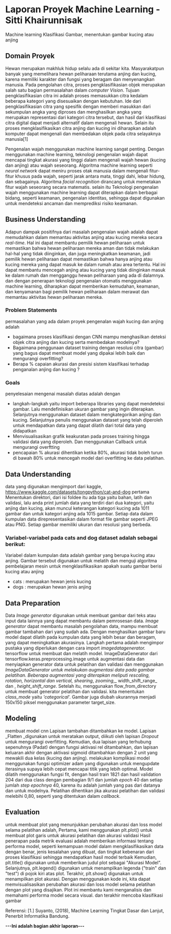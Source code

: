 # Laporan Proyek Machine Learning - Sitti Khairunnisak
Machine learning Klasifikasi Gambar, menentukan gambar kucing atau anjing 

## Domain Proyek
Hewan merupakan makhluk hidup selalu ada di sekitar kita. Masyarakatpun banyak yang memelihara hewan peliharaan terutama anjing dan kucing, karena memiliki karakter dan fungsi yang beragam dan menyenangkan manusia. Pada pengolahan citra, proses pengklasifikasian objek merupakan salah satu bagian permasalahan dalam _computer Vision_. Tujuan pengklasifikasian citra ini adalah proses memasukkan citra kedalam beberapa kategori yang disesuaikan dengan kebutuhan. Ide dari pengklasifikasian citra yang spesifik dengan memberi masukkan dari sekumpulan angka yang diproses dan menghasilkan angka yang merupakan representasi dari kategori citra tersebut, dan hasil dari klasifikasi citra digital dapat menjadi alternatif dalam mengenali hewan. Selain itu proses mengklasifikasikan citra anjing dan kucing ini diharapkan adalah komputer dapat mengenali dan membedakan objek pada citra selayaknya manusia[1]

Pengenalan wajah menggunakan machine learning sangat penting. Dengan menggunakan machine learning, teknologi pengenalan wajah dapat mencapai tingkat akurasi yang tinggi dalam mengenali wajah hewan (kucing dan anjing) atau wajah seseorang. Algoritma machine learning seperti _neural network_ dapat meniru proses otak manusia dalam mengenali fitur-fitur khusus pada wajah, seperti jarak antara mata, tinggi dahi, lebar hidung, dan sebagainya. Algoritma _facial recognition_ dirancang untuk memetakan fitur wajah seseorang secara matematis.
selain itu Teknologi pengenalan wajah menggunakan machine learning dapat diterapkan dalam berbagai bidang, seperti keamanan, pengenalan identitas, sehingga dapat digunakan untuk mendeteksi ancaman dan memprediksi risiko keamanan.

## Business Understanding
Adapun dampak positifnya dari masalah pengenalan wajah adalah dapat memudahkan dalam memantau aktivitas anjing atau kucing mereka secara _real-time_. Hal ini dapat membantu pemilik hewan peliharaan untuk memastikan bahwa hewan peliharaan mereka aman dan tidak melakukan hal-hal yang tidak diinginkan, dan juga meningkatkan keamanan, jadi pemilik hewan peliharaan dapat memastikan bahwa hanya anjing atau kucing mereka yang dapat masuk ke dalam rumah atau area tertentu. Hal ini dapat membantu mencegah anjing atau kucing yang tidak diinginkan masuk ke dalam rumah dan mengganggu hewan peliharaan yang ada di dalamnya. dan dengan penerapan teknologi pengenalan otomatis menggunakan machine learning, diharapkan dapat memberikan kemudahan, keamanan, dan kenyamanan bagi pemilik hewan peliharaan dalam merawat dan memantau aktivitas hewan peliharaan mereka.

### Problem Statements
permasalahan yang ada dalam proyek pengenalan wajah kucing dan anjing adalah
- bagaimana proses klasifikasi dengan CNN mampu menghasilkan deteksi objek citra anjing dan kucing serta membedakan modelnya?
- Bagaimana penggunaan dataset training dengan resolusi citra (gambar) yang bagus dapat membuat model yang dipakai lebih baik dan mengurangi overfitting?
- Berapa % capaian akurasi dan presisi sistem klasifikasi terhadap penganalan anjing dan kucing ?

### Goals
penyelesaian mengenai masalah diatas adalah dengan
- langkah-langkah yaitu import beberapa libraries yang dapat mendeteksi gambar. Lalu mendefinisikan ukuran gambar yang ingin diterapkan. Selanjutnya menggunakan
dataset dalam mengkategorikan anjing dan kucing. Selanjutnya penulis menggunakan dataset yang telah diperoleh untuk mendapatkan data yang dapat dilatih dari
total data yang didapatkan
- Menvisualisasikan grafik keakuratan pada proses training hingga validasi data yang diperoleh. Dan menggunakan Callback untuk mengurangi overftting
- pencapaian % akurasi dihentikan ketika 80%, akurasi tidak boleh turun di bawah 80% untuk mencegah model dari overfitting ke data pelatihan.

## Data Understanding
data yang digunakan mengimport dari kaggle, https://www.kaggle.com/datasets/tongpython/cat-and-dog
pertama Menentukan direktori, dari isi foldee itu ada tiga yaitu bahan, latih dan validasi, lalu anda print jumlah data yang terdiri dari dua kategori, yaitu anjing dan kucing, akan muncul keterangan kategori kucing ada 1011 gambar dan untuk kategori anjing ada 1015 gambar. Setiap data dalam kumpulan data direpresentasikan dalam format file gambar seperti JPEG atau PNG. Setiap gambar memiliki ukuran dan resolusi yang berbeda. 

### Variabel-variabel pada cats and dog dataset adalah sebagai berikut:
Variabel dalam kumpulan data adalah gambar yang berupa kucing atau anjing. Gambar tersebut digunakan untuk melatih dan menguji algoritma pembelajaran mesin untuk mengklasifikasikan apakah suatu gambar berisi kucing atau anjing
- cats : merupakan hewan jenis kucing
- dogs : merupakan hewan jenis anjing

## Data Preparation
Data _Image generator_ digunakan untuk membuat gambar dari teks atau input data lainnya yang dapat membantu dalam pemrosesan data. _Image generator_ dapat membantu masalah pengolahan data, mampu membuat gambar tambahan dari yang sudah ada. Dengan menghasilkan gambar baru model dapat dilatih pada kumpulan data yang lebih besar dan beragam, yang dapat meningkatkan akurasinya. Langkah pertama adalah mengimpor pustaka yang diperlukan dengan cara import _imagedatagenerator._
tensorflow untuk membuat dan melatih model.
ImageDataGenerator dari tensorflow.keras.preprocessing.image untuk augmentasi data dan menyiapkan generator data untuk pelatihan dan validasi dan menggunakan _ImageDataGenerator _untuk melakukan augmentasi data pada gambar pelatihan. Beberapa augmentasi yang diterapkan meliputi _rescaling_, _rotation_, _horizontal_ dan _vertical_,_ shearing_, _zooming_,_ width_shift_range_ dan , _height_shift_range_.     Setelah itu, menggunakan flow_from_directory untuk membuat generator pelatihan dan validasi. kita menentukan _class_mode_ yaitu _'categorical_'. Gambar juga diubah ukurannya menjadi 150x150 piksel menggunakan parameter target_size.
 
## Modeling
membuat model cnn
Lapisan tambahan ditambahkan ke model. Lapisan _Flatten _digunakan untuk meratakan output, diikuti oleh lapisan _Dropout_ untuk mengurangi overfitting. Kemudian, dua lapisan yang terhubung sepenuhnya (Padat) dengan fungsi aktivasi rel ditambahkan, dan lapisan keluaran akhir dengan aktivasi sigmoid ditambahkan dengan 2 unit yang mewakili dua kelas (kucing dan anjing).
melakukan komplikasi model menggunakan fungsi optimizer adam yang digunakan untuk mengupdate iterasinya supaya lebih cepat mencapai titik yang lebih optimal.
Model dilatih menggunakan fungsi fit, dengan hasil train 1821 dan hasil validation 204 dari dua class dengan pembagian 9/1 dan jumlah 
_epoch_ 40 dan setiap jumlah _step epochnya_ 40, karena itu adalah jumlah yang pas dari datanya dan untuk modelnya. Pelatihan dihentikan jika akurasi pelatihan dan validasi melebihi 0,80, seperti yang ditentukan dalam _callback_.

## Evaluation
untuk membuat plot yang menunjukkan perubahan akurasi dan loss model selama pelatihan adalah,
Pertama, kami menggunakan plt.plot() untuk membuat plot garis untuk akurasi pelatihan dan akurasi validasi
Hasil penerapan pada metrik evaluasi adalah memberikan informasi tentang performa model, seperti kemampuan model dalam mengklasifikasikan data dengan benar, jenis kesalahan yang dibuat, dan tingkat kebenaran dari proses klasifikasi sehingga mendapatkan hasil model terbaik
Kemudian, plt.title() digunakan untuk memberikan judul plot sebagai "Akurasi Model".
Selanjutnya, plt.legend() digunakan untuk menampilkan legenda ("train" dan "test") di pojok kiri atas plot.
Terakhir, plt.show() digunakan untuk menampilkan plot akurasi.
Dengan menggunakan kode ini, kita dapat memvisualisasikan perubahan akurasi dan loss model selama pelatihan dengan plot yang disajikan. Plot ini membantu kami menganalisis dan memahami performa model secara visual. 
dan terakhir mencoba klasifikasi gambar

Referensi: [1.] Suyanto, (2018), Machine Learning Tingkat Dasar dan Lanjut, Penerbit Informatika Bandung.

**---Ini adalah bagian akhir laporan---**
